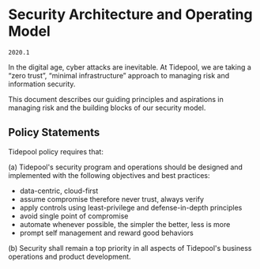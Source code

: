 # Security Architecture and Operating Model

`2020.1`

In the digital age, cyber attacks are inevitable. At Tidepool, we are taking a
“zero trust”, “minimal infrastructure” approach to managing risk and information
security.

This document describes our guiding principles and aspirations in managing risk
and the building blocks of our security model.

## Policy Statements

Tidepool policy requires that:

(a) Tidepool's security program and operations should be designed and
implemented with the following objectives and best practices:

* data-centric, cloud-first
* assume compromise therefore never trust, always verify
* apply controls using least-privilege and defense-in-depth principles
* avoid single point of compromise
* automate whenever possible, the simpler the better, less is more
* prompt self management and reward good behaviors

(b) Security shall remain a top priority in all aspects of Tidepool's business
operations and product development.